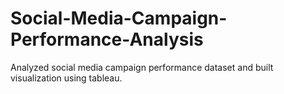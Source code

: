 # Social-Media-Campaign-Performance-Analysis
Analyzed social media campaign performance dataset and built visualization using tableau.
